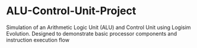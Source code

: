 # ALU-Control-Unit-Project
Simulation of an Arithmetic Logic Unit (ALU) and Control Unit using Logisim Evolution. Designed to demonstrate basic processor components and instruction execution flow
